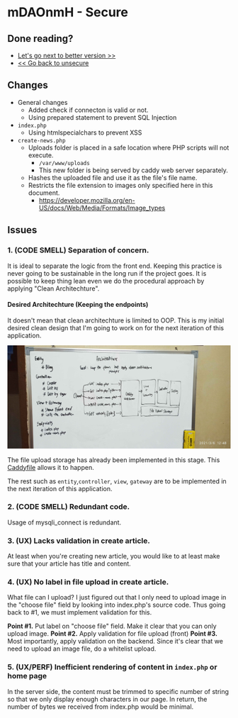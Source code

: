 # mDAOnmH - Secure

## Done reading?

* [Let's go next to better version >>](../better)
* [<< Go back to unsecure](../unsecure)

## Changes

* General changes
  * Added check if connecton is valid or not.
  * Using prepared statement to prevent SQL Injection
* `index.php`
  * Using htmlspecialchars to prevent XSS
* `create-news.php`
  * Uploads folder is placed in a safe location where PHP scripts will not execute.
    * `/var/www/uploads`
    * This new folder is being served by caddy web server separately.
  * Hashes the uploaded file and use it as the file's file name.
  * Restricts the file extension to images only specified here in this document.
    * https://developer.mozilla.org/en-US/docs/Web/Media/Formats/Image_types

## Issues

### 1. (CODE SMELL) Separation of concern.

It is ideal to separate the logic from the front end. Keeping this practice is never going
to be sustainable in the long run if the project goes. It is possible to keep thing lean
even we do the procedural approach by applying "Clean Architechture".

#### Desired Architechture (Keeping the endpoints)

It doesn't mean that clean architechture is limited to OOP. This  is  my  initial  desired
clean design that I'm going to work on for the next iteration of this application.

![](../../assets/desired-architechture-1.jpg)

The  file  upload  storage   has  already   been   implemented   in   this   stage.   This
[Caddyfile](caddy/Caddyfile) allows it to happen.

The rest such as `entity`,`controller`, `view`, `gateway` are to  be  implemented  in  the
next iteration of this application.

### 2. (CODE SMELL) Redundant code.

Usage of mysqli_connect is redundant.

### 3. (UX) Lacks validation in create article.

At least when you're creating new article, you would like to at least make sure that  your
article has title and content.

### 4. (UX) No label in file upload in create article.

What file can I upload? I just figured out that  I  only  need  to  upload  image  in  the
"choose file" field by looking into index.php's source code. Thus going  back  to  #1,  we
must implement validation for this.

**Point #1.** Put label on "choose file" field. Make it clear that  you  can  only  upload
              image.
**Point #2.** Apply validation for file upload (front)
**Point #3.** Most importantly, apply validation on the backend. Since it's clear that  we
              need to upload an image file, do a whitelist upload.

### 5. (UX/PERF) Inefficient rendering of content in `index.php` or home page

In the server side, the content must be trimmed to specific number of string  so  that  we
only display enough characters in our page. In return, the number  of  bytes  we  received
from index.php would be minimal.
